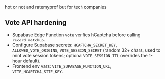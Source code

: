 hot or not and ratemyprof but for tech companies

## Vote API hardening

- Supabase Edge Function `vote` verifies hCaptcha before calling `record_matchup`.
- Configure Supabase secrets: `HCAPTCHA_SECRET_KEY`, `ALLOWED_VOTE_ORIGINS`, `VOTE_SESSION_SECRET` (random 32+ chars, used to mint vote session tokens; optional `VOTE_SESSION_TTL` overrides the 1-hour default).
- Frontend env vars: `VITE_SUPABASE_FUNCTION_URL`, `VITE_HCAPTCHA_SITE_KEY`.
